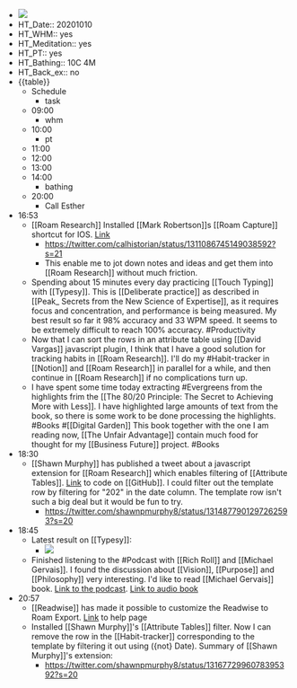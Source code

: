 - ![](https://firebasestorage.googleapis.com/v0/b/firescript-577a2.appspot.com/o/imgs%2Fapp%2FDavidsroam%2FsyefXGhG04.png?alt=media&token=b9c71c8c-3221-44e3-a818-63309d34a98e)
- HT_Date:: 20201010
- HT_WHM:: yes
- HT_Meditation:: yes
- HT_PT:: yes
- HT_Bathing:: 10C 4M
- HT_Back_ex:: no
- {{table}}
    - Schedule
        - task
    - 09:00
        - whm
    - 10:00
        - pt
    - 11:00
    - 12:00
    - 13:00
    - 14:00
        - bathing
    - 20:00
        - Call Esther
- 16:53
    - [[Roam Research]] Installed [[Mark Robertson]]s [[Roam Capture]] shortcut for IOS. [Link](https://www.icloud.com/shortcuts/e773398c14164c12bb682135446f2ca4)
        - https://twitter.com/calhistorian/status/1311086745149038592?s=21
        - This enable me to jot down notes and ideas and get them into [[Roam Research]] without much friction.
    - Spending about 15 minutes every day practicing [[Touch Typing]] with [[Typesy]].  This is [[Deliberate practice]] as described in [[Peak_ Secrets from the New Science of Expertise]], as it requires focus and concentration, and performance is being measured.  My best result so far it 98% accuracy and 33 WPM speed. It seems to be extremely difficult to reach 100% accuracy. #Productivity
    - Now that I can sort the rows in an attribute table using [[David Vargas]] javascript plugin, I think that I have a good solution for tracking habits in [[Roam Research]]. I'll do my #Habit-tracker in [[Notion]] and [[Roam Research]] in parallel for a while, and then continue in [[Roam Research]] if no complications turn up. 
    - I have spent some time today extracting #Evergreens from the highlights frim the [[The 80/20 Principle: The Secret to Achieving More with Less]]. I have highlighted large amounts of text from the book, so there is some work to be done processing the highlights. #Books #[[Digital Garden]] This book together with the one I am reading now, [[The Unfair Advantage]] contain much food for thought for my [[Business Future]] project. #Books
- 18:30
    - [[Shawn Murphy]] has published a tweet about a javascript extension for [[Roam Research]] which enables filtering of [[Attribute Tables]]. [Link](https://gist.github.com/GitMurf/aece9f105628640cb79925d1310449ec) to code on [[GitHub]]. I could filter out the template row by filtering for "202" in the date column. The template row isn't such a big deal but it would be fun to try.
        - https://twitter.com/shawnpmurphy8/status/1314877901297262593?s=20
- 18:45
    - Latest result on [[Typesy]]:
        - ![](https://firebasestorage.googleapis.com/v0/b/firescript-577a2.appspot.com/o/imgs%2Fapp%2FDavidsroam%2F6j93zCdpze.png?alt=media&token=64fa1f67-7272-44a3-8ed7-15720b28dfae)
    - Finished listening to the #Podcast with [[Rich Roll]] and [[Michael Gervais]]. I found the discussion about [[Vision]], [[Purpose]] and [[Philosophy]] very interesting. I'd like to read [[Michael Gervais]] book. [Link to the podcast](https://youtu.be/yXmOHP5sBxs). [Link to audio book](https://www.amazon.com/Compete-Create-Approach-Leading-Authentically/dp/B08911JMJX/ref=sr_1_1?crid=F1LFSL24YV63&dchild=1&keywords=michael+gervais&qid=1602356031&s=books&sprefix=michael+gervais%2Caps%2C238&sr=1-1)
- 20:57
    - [[Readwise]] has made it possible to customize the Readwise to Roam Export. [Link](https://help.readwise.io/article/112-how-can-i-customize-the-roam-export) to help page
    - Installed [[Shawn Murphy]]'s [[Attribute Tables]] filter. Now I can remove the row in the [[Habit-tracker]] corresponding to the template by filtering it out using ({not} Date). Summary of [[Shawn Murphy]]'s extension: 
        - https://twitter.com/shawnpmurphy8/status/1316772996078395392?s=20
